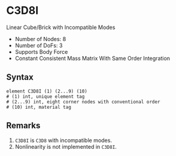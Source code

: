 # C3D8I

Linear Cube/Brick with Incompatible Modes

* Number of Nodes: 8
* Number of DoFs: 3
* Supports Body Force
* Constant Consistent Mass Matrix With Same Order Integration

## Syntax

```
element C3D8I (1) (2...9) (10)
# (1) int, unique element tag
# (2...9) int, eight corner nodes with conventional order
# (10) int, material tag
```

## Remarks

1. `C3D8I` is `C3D8` with incompatible modes.
2. Nonlinearity is not implemented in `C3D8I`.
